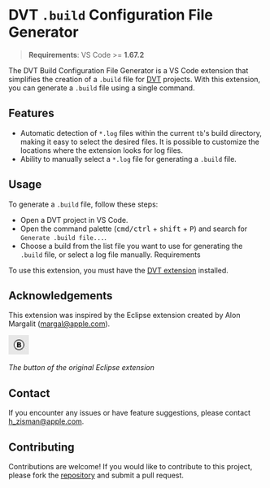 # DVT `.build` Configuration File Generator

> **Requirements**: VS Code >= **1.67.2**

The DVT Build Configuration File Generator is a VS Code extension that simplifies the creation of a `.build` file for [DVT](https://marketplace.visualstudio.com/items?itemName=amiq.dvt) projects. With this extension, you can generate a `.build` file using a single command.

## Features

- Automatic detection of `*.log` files within the current `tb`'s build directory, making it easy to select the desired files. It is possible to customize the locations where the extension looks for log files.
- Ability to manually select a `*.log` file for generating a `.build` file.

## Usage

To generate a `.build` file, follow these steps:

- Open a DVT project in VS Code.
- Open the command palette (<kbd>cmd/ctrl</kbd> + <kbd>shift</kbd> + <kbd>P</kbd>) and search for `Generate .build file...`.
- Choose a build from the list file you want to use for generating the `.build` file, or select a log file manually.
Requirements

To use this extension, you must have the [DVT extension](https://marketplace.visualstudio.com/items?itemName=amiq.dvt) installed.

## Acknowledgements

This extension was inspired by the Eclipse extension created by Alon Margalit (margal@apple.com).

![Eclipse Extension Button](https://github.com/hzisman/dvt-build-configuration-file-generator/blob/main/images/original-eclipse-extension-button.jpeg?raw=true)

*The button of the original Eclipse extension*

## Contact

If you encounter any issues or have feature suggestions, please contact h_zisman@apple.com.

## Contributing

Contributions are welcome! If you would like to contribute to this project, please fork the [repository](https://github.com/hzisman/dvt-build-configuration-file-generator.git) and submit a pull request.


